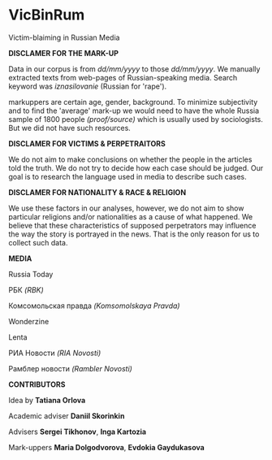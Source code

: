 # VicBinRum
Victim-blaiming in Russian Media

<p><b>DISCLAMER FOR THE MARK-UP</b></p>
<p>Data in our corpus is from <i>dd/mm/yyyy</i> to those <i>dd/mm/yyyy</i>. We manually extracted texts from web-pages of Russian-speaking media. Search keyword was <i>iznasilovanie</i> (Russian for 'rape').</p>
<p>markuppers are certain age, gender, background. To minimize subjectivity and to find the 'average' mark-up we would need to have the whole Russia sample of 1800 people <i>(proof/source)</i> which is usually used by sociologists. But we did not have such resources.</p>

<p><b>DISCLAMER FOR VICTIMS & PERPETRAITORS</b></p>
<p>We do not aim to make conclusions on whether the people in the articles told the truth. We do not try to decide how each case should be judged. Our goal is to research the language used in media to describe such cases.</p>

<p><b>DISCLAMER FOR NATIONALITY & RACE & RELIGION</b></p>
<p>We use these factors in our analyses, however, we do not aim to show particular religions and/or nationalities as a cause of what happened. We believe that these characteristics of supposed perpetrators may influence the way the story is portrayed in the news. That is the only reason for us to collect such data.</p>

<p><b>MEDIA</b></p>
<p>Russia Today</p>
<p>РБК <i>(RBK)</i></p>
<p>Комсомольская правда <i>(Komsomolskaya Pravda)</i></p>
<p>Wonderzine</p>
<p>Lenta</p>
<p>РИА Новости <i>(RIA Novosti)</i></p>
<p>Рамблер новости <i>(Rambler Novosti)</i></p>
<p></p>
<p></p>
<p></p>

<p><b>CONTRIBUTORS</b></p>
<p>Idea by <b>Tatiana Orlova</b></p>
<p>Academic adviser <b>Daniil Skorinkin</b></p>
<p>Advisers <b>Sergei Tikhonov</b>, <b>Inga Kartozia</b></p>
<p>Mark-uppers <b>Maria Dolgodvorova</b>, <b>Evdokia Gaydukasova</b></p>
